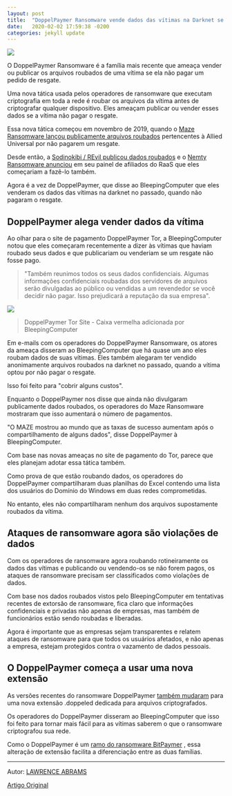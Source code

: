 ```yaml
---
layout: post
title:  "DoppelPaymer Ransomware vende dados das vítimas na Darknet se não for pago"
date:   2020-02-02 17:59:38 -0200
categories: jekyll update
---
```


![](https://trello-attachments.s3.amazonaws.com/5d7e8031eaec3e42c24aade0/5e54a6e58a21ce4ceb89d070/d0ed66494e640c2b69b1686ef41e5349/0_DoppelPaymer.jpg)


O DoppelPaymer Ransomware é a família mais recente que ameaça vender ou publicar os arquivos roubados de uma vítima se ela não pagar um pedido de resgate.

Uma nova tática usada pelos operadores de ransomware que executam criptografia em toda a rede é roubar os arquivos da vítima antes de criptografar qualquer dispositivo. Eles ameaçam publicar ou vender esses dados se a vítima não pagar o resgate.

Essa nova tática começou em novembro de 2019, quando o [Maze Ransomware lançou publicamente arquivos roubados](https://web.archive.org/web/20200204211050/https://www.bleepingcomputer.com/news/security/allied-universal-breached-by-maze-ransomware-stolen-data-leaked/) pertencentes à Allied Universal por não pagarem um resgate.

Desde então, a [Sodinokibi / REvil publicou dados roubados](https://web.archive.org/web/20200204211050/https://www.bleepingcomputer.com/news/security/allied-universal-breached-by-maze-ransomware-stolen-data-leaked/) e o [Nemty Ransomware anunciou](https://web.archive.org/web/20200204211050/https://www.bleepingcomputer.com/news/security/nemty-ransomware-to-start-leaking-non-paying-victims-data/) em seu painel de afiliados do RaaS que eles começariam a fazê-lo também.

Agora é a vez de DoppelPaymer, que disse ao BleepingComputer que eles venderam os dados das vítimas na darknet no passado, quando não pagaram o resgate.

## DoppelPaymer alega vender dados da vítima

Ao olhar para o site de pagamento DoppelPaymer Tor, a BleepingComputer notou que eles começaram recentemente a dizer às vítimas que haviam roubado seus dados e que publicariam ou venderiam se um resgate não fosse pago.


>"Também reunimos todos os seus dados confidenciais. Algumas informações confidenciais roubadas dos servidores de arquivos serão divulgadas ao público ou vendidas a um revendedor se você decidir não pagar. Isso prejudicará a reputação da sua empresa".

![](https://trello-attachments.s3.amazonaws.com/5d7e8031eaec3e42c24aade0/5e54a6e58a21ce4ceb89d070/9034d8733fc941227cbf9f6a68f78d99/doppelpaymer-tor-site.webp)

>DoppelPaymer Tor Site - Caixa vermelha adicionada por BleepingComputer

Em e-mails com os operadores do DoppelPaymer Ransomware, os atores da ameaça disseram ao BleepingComputer que há quase um ano eles roubam dados de suas vítimas. Eles também alegaram ter vendido anonimamente arquivos roubados na darknet no passado, quando a vítima optou por não pagar o resgate.

Isso foi feito para "cobrir alguns custos".

Enquanto o DoppelPaymer nos disse que ainda não divulgaram publicamente dados roubados, os operadores do Maze Ransomware mostraram que isso aumentará o número de pagamentos.

"O MAZE mostrou ao mundo que as taxas de sucesso aumentam após o compartilhamento de alguns dados", disse DoppelPaymer à BleepingComputer.

Com base nas novas ameaças no site de pagamento do Tor, parece que eles planejam adotar essa tática também.

Como prova de que estão roubando dados, os operadores do DoppelPaymer compartilharam duas planilhas do Excel contendo uma lista dos usuários do Domínio do Windows em duas redes comprometidas.

No entanto, eles não compartilharam nenhum dos arquivos supostamente roubados da vítima.

## Ataques de ransomware agora são violações de dados

Com os operadores de ransomware agora roubando rotineiramente os dados das vítimas e publicando ou vendendo-os se não forem pagos, os ataques de ransomware precisam ser classificados como violações de dados.

Com base nos dados roubados vistos pelo BleepingComputer em tentativas recentes de extorsão de ransomware, fica claro que informações confidenciais e privadas não apenas de empresas, mas também de funcionários estão sendo roubadas e liberadas.

Agora é importante que as empresas sejam transparentes e relatem ataques de ransomware para que todos os usuários afetados, e não apenas a empresa, estejam protegidos contra o vazamento de dados pessoais.

## O DoppelPaymer começa a usar uma nova extensão

As versões recentes do ransomware DoppelPaymer [também mudaram](https://web.archive.org/web/20200204211050/https://twitter.com/malwrhunterteam/status/1220803219699441664) para uma nova extensão .doppeled dedicada para arquivos criptografados.

Os operadores do DoppelPaymer disseram ao BleepingComputer que isso foi feito para tornar mais fácil para as vítimas saberem o que o ransomware criptografou sua rede. 

Como o DoppelPaymer é um [ramo do ransomware BitPaymer](https://web.archive.org/web/20200204211050/https://www.bleepingcomputer.com/news/security/new-doppelpaymer-ransomware-emerges-from-bitpaymers-code/) , essa alteração de extensão facilita a diferenciação entre as duas famílias.

---

Autor: [LAWRENCE ABRAMS](https://www.bleepingcomputer.com/author/lawrence-abrams/)

[Artigo Original](https://web.archive.org/web/20200204211050/https://www.bleepingcomputer.com/news/security/doppelpaymer-ransomware-sells-victims-data-on-darknet-if-not-paid/)
